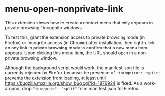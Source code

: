 # menu-open-nonprivate-link

This extension shows how to create a context menu that only appears in private
browsing / incognito windows.

To test this, grant the extension access to private browsing mode (in Firefox)
or Incognito access (in Chrome) after installation, then right-click on any link
in private browsing mode to confirm that a new menu item appears. Upon clicking
this menu item, the URL should open in a non-private browsing window.

Although the background script would work, the manifest.json file is currently
rejected by Firefox because the presence of `"incognito": "split"` prevents the
extension from loading, at least until
https://bugzilla.mozilla.org/show_bug.cgi?id=1876924 is fixed.
As a work-around, drop `"incognito": "split"` from manifest.json for Firefox.
